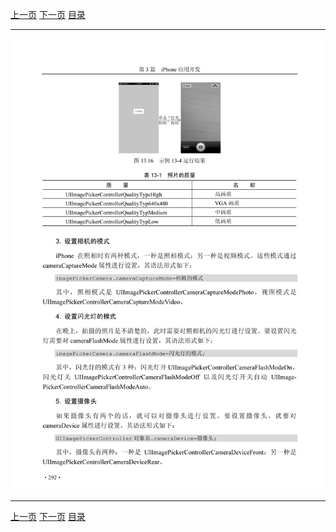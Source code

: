 [上一页](303.md) [下一页](305.md) [目录](../README.md)

***

![304](../images/304.png)

***

[上一页](303.md) [下一页](305.md) [目录](../README.md)